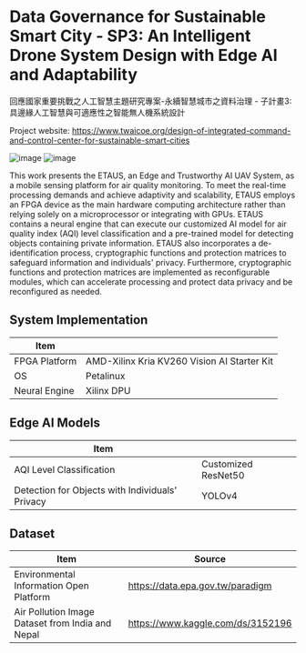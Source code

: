 # Data Governance for Sustainable Smart City - SP3: An Intelligent Drone System Design with Edge AI and Adaptability
回應國家重要挑戰之人工智慧主題研究專案-永續智慧城市之資料治理 - 子計畫3: 具邊緣人工智慧與可適應性之智能無人機系統設計  

Project website: https://www.twaicoe.org/design-of-integrated-command-and-control-center-for-sustainable-smart-cities

![image](https://github.com/NTTUlab501/An-intelligent-drone-system-design-with-edge-AI-and-adaptability/blob/master/Scenario_25.png)
![image](https://github.com/NTTUlab501/An-intelligent-drone-system-design-with-edge-AI-and-adaptability/blob/master/UAV_KV260_2575.png)

This work presents the ETAUS, an Edge and Trustworthy AI UAV System, as a mobile sensing platform for air quality monitoring. To meet the real-time processing demands and achieve adaptivity and scalability, ETAUS employs an FPGA device as the main hardware computing architecture rather than relying solely on a microprocessor or integrating with GPUs. ETAUS contains a neural engine that can execute our customized AI model for air quality index (AQI) level classification and a pre-trained model for detecting objects containing private information. ETAUS also incorporates a de-identification process, cryptographic functions and protection matrices to safeguard information and individuals' privacy. Furthermore, cryptographic functions and protection matrices are implemented as reconfigurable modules, which can accelerate processing and protect data privacy and be reconfigured as needed.

## System Implementation  
| Item  |   |
| ------------- | ------------- |
| FPGA Platform  |AMD-Xilinx Kria KV260 Vision AI Starter Kit  |
| OS  | Petalinux  |
| Neural Engine | Xilinx DPU |

## Edge AI Models  
| Item  |   |
| ------------- | ------------- |
| AQI Level Classification | Customized ResNet50 |
| Detection for Objects with Individuals' Privacy| YOLOv4 |

## Dataset  
| Item  |  Source  |
| ------------- | ------------- |
| Environmental Information Open Platform | https://data.epa.gov.tw/paradigm |
| Air Pollution Image Dataset from India and Nepal | https://www.kaggle.com/ds/3152196 |
